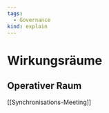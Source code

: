 ```yaml
---
tags:
  - Governance
kind: explain
---
```

# Wirkungsräume

## Operativer Raum

[[Synchronisations-Meeting]]